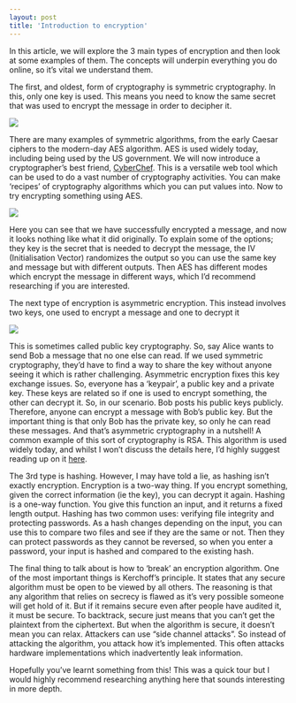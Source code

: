 ```yaml
---
layout: post
title: 'Introduction to encryption'
---
```


In this article, we will explore the 3 main types of encryption and then look at some examples of them. The concepts will underpin everything you do online, so it’s vital we understand them. 

The first, and oldest, form of cryptography is symmetric cryptography. In this, only one key is used. This means you need to know the same secret that was used to encrypt the message in order to decipher it.  

<img src="https://ssafuze.github.io/EPQ-site/assets/symmetric.png">

There are many examples of symmetric algorithms, from the early Caesar ciphers to the modern-day AES algorithm. AES is used widely today, including being used by the US government. We will now introduce a cryptographer’s best friend, [CyberChef](https://gchq.github.io/CyberChef/). This is a versatile web tool which can be used to do a vast number of cryptography activities. You can make ‘recipes’ of cryptography algorithms which you can put values into. Now to try encrypting something using AES.  

<img src="https://ssafuze.github.io/EPQ-site/assets/cyberchef_aes.png">

Here you can see that we have successfully encrypted a message, and now it looks nothing like what it did originally. To explain some of the options; they key is the secret that is needed to decrypt the message, the IV (Initialisation Vector) randomizes the output so you can use the same key and message but with different outputs. Then AES has different modes which encrypt the message in different ways, which I’d recommend researching if you are interested. 

The next type of encryption is asymmetric encryption. This instead involves two keys, one used to encrypt a message and one to decrypt it

<img src="https://ssafuze.github.io/EPQ-site/assets/asymmetric.png"> 

This is sometimes called public key cryptography. So, say Alice wants to send Bob a message that no one else can read. If we used symmetric cryptography, they’d have to find a way to share the key without anyone seeing it which is rather challenging. Asymmetric encryption fixes this key exchange issues. So, everyone has a ‘keypair’, a public key and a private key. These keys are related so if one is used to encrypt something, the other can decrypt it. So, in our scenario. Bob posts his public keys publicly. Therefore, anyone can encrypt a message with Bob’s public key. But the important thing is that only Bob has the private key, so only he can read these messages. And that’s asymmetric cryptography in a nutshell! A common example of this sort of cryptography is RSA. This algorithm is used widely today, and whilst I won’t discuss the details here, I’d highly suggest reading up on it [here](https://simple.wikipedia.org/wiki/RSA_algorithm).  

The 3rd type is hashing. However, I may have told a lie, as hashing isn’t exactly encryption. Encryption is a two-way thing. If you encrypt something, given the correct information (ie the key), you can decrypt it again. Hashing is a one-way function. You give this function an input, and it returns a fixed length output. Hashing has two common uses: verifying file integrity and protecting passwords. As a hash changes depending on the input, you can use this to compare two files and see if they are the same or not. Then they can protect passwords as they cannot be reversed, so when you enter a password, your input is hashed and compared to the existing hash. 

The final thing to talk about is how to ‘break’ an encryption algorithm. One of the most important things is Kerchoff’s principle. It states that any secure algorithm must be open to be viewed by all others. The reasoning is that any algorithm that relies on secrecy is flawed as it’s very possible someone will get hold of it. But if it remains secure even after people have audited it, it must be secure. To backtrack, secure just means that you can’t get the plaintext from the ciphertext. But when the algorithm is secure, it doesn’t mean you can relax. Attackers can use “side channel attacks”. So instead of attacking the algorithm, you attack how it’s implemented. This often attacks hardware implementations which inadvertently leak information.  

Hopefully you’ve learnt something from this! This was a quick tour but I would highly recommend researching anything here that sounds interesting in more depth. 

 
